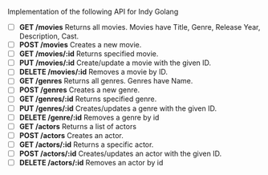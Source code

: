 Implementation of the following API for Indy Golang

- [ ] __GET /movies__ Returns all movies. Movies have Title, Genre, Release Year, Description, Cast.
- [ ] __POST /movies__ Creates a new movie.
- [ ] __GET /movies/:id__ Returns specified movie.
- [ ] __PUT /movies/:id__ Create/update a movie with the given ID.
- [ ] __DELETE /movies/:id__ Removes a movie by ID.
- [ ] __GET /genres__ Returns all genres. Genres have Name.
- [ ] __POST /genres__ Creates a new genre.
- [ ] __GET /genres/:id__ Returns specified genre.
- [ ] __PUT /genres/:id__ Creates/updates a genre with the given ID.
- [ ] __DELETE /genre/:id__ Removes a genre by id
- [ ] __GET /actors__ Returns a list of actors
- [ ] __POST /actors__ Creates an actor.
- [ ] __GET /actors/:id__ Returns a specific actor.
- [ ] __POST /actors/:id__ Creates/updates an actor with the given ID.
- [ ] __DELETE /actors/:id__ Removes an actor by id
